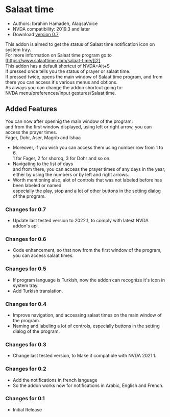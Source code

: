 # Salaat time #

*	Authors: Ibrahim Hamadeh, AlaqsaVoice  
*	NVDA compatibility: 2019.3 and later 
*	Download [version 0.7][1]

This addon is aimed to get the status of Salaat time notification icon on system tray.  
For more information on Salaat time program go to [https://www.salaattime.com/salaat-time/][2]  
This addon has a default shortcut of NVDA+Alt+S  
If pressed once tells you the status of prayer or salaat time.  
If pressed twice, opens the main window of Salaat time program, and from there you can access it's various menus and obtions.  
As always you can change the addon shortcut going to:  
NVDA menu/preferences/Input gestures/Salaat time.  

## Added Features ##

You can now after opennig the main window of the program:  
and from the first window displayed, using left or right arrow, you can access the prayer times.  
Fager, Dohr, Aser, Magrib and Ishaa  
*	Moreover, if you wish you can access them using number row from 1 to 6.  
1 for Fager, 2 for shoroq, 3 for Dohr and so on.  
*	Navigating to the list of days  
and from there, you can access the prayer times of any days in the year, either by using the numbers or by left and right arrows.  
*	Worth mentioning also, alot of controls that was not labeled before has been labeled or named  
especially the play, stop and a lot of other buttons in the setting dialog of the program.  
 
### Changes for 0.7 ###

*	Update last tested version to 2022.1, to comply with latest NVDA addon's api.

### Changes for 0.6 ###

*	Code enhancement, so that now from the first window of the program, you can access salaat times.

### Changes for 0.5 ###

*	If program language is Turkish, now the addon can recognize it's icon in system tray.  
*	Add Turkish translation.

### Changes for 0.4 ###

*	Improve navigation, and accessing salaat times on the main window of the program.  
*	Naming and labeling a lot of controls, especially buttons in the setting dialog of the program.  

### Changes for 0.3 ###

*	Change last tested version, to Make it compatible with NVDA 2021.1.

### Changes for 0.2 ###

*	Add the notifications in french language  
*	So the addon works now for notifications in Arabic, English and French.  

### Changes for 0.1 ###

*	Initial Release

[1]: https://github.com/ibrahim-s/salaatTime/releases/download/v0.7/salaatTime-0.7.nvda-addon

[2]: https://www.salaattime.com/salaat-time/
